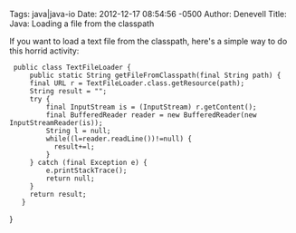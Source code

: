 Tags: java|java-io
Date: 2012-12-17 08:54:56 -0500 
Author: Denevell
Title: Java: Loading a file from the classpath

If you want to load a text file from the classpath, here's a simple way to do this horrid activity:

     public class TextFileLoader {
         public static String getFileFromClasspath(final String path) {
         final URL r = TextFileLoader.class.getResource(path);
         String result = "";
         try {
             final InputStream is = (InputStream) r.getContent();
             final BufferedReader reader = new BufferedReader(new InputStreamReader(is));
             String l = null;
             while((l=reader.readLine())!=null) {
               result+=l;
             }
         } catch (final Exception e) {
             e.printStackTrace();
             return null;
         }
         return result;
       }
}
